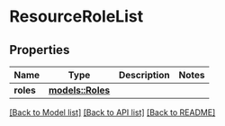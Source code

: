 # ResourceRoleList

## Properties

Name | Type | Description | Notes
------------ | ------------- | ------------- | -------------
**roles** | [**models::Roles**](Roles.md) |  | 

[[Back to Model list]](../README.md#documentation-for-models) [[Back to API list]](../README.md#documentation-for-api-endpoints) [[Back to README]](../README.md)


